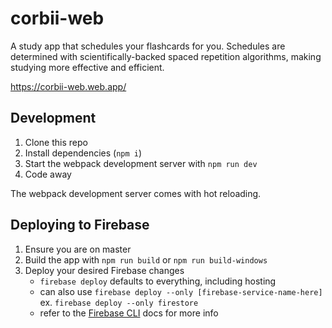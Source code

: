 # corbii-web
A study app that schedules your flashcards for you. Schedules are determined with scientifically-backed spaced repetition algorithms, making studying more effective and efficient.

https://corbii-web.web.app/

## Development 

1. Clone this repo
1. Install dependencies (`npm i`)
1. Start the webpack development server with `npm run dev`
1. Code away      

The webpack development server comes with hot reloading.

## Deploying to Firebase

1. Ensure you are on master
1. Build the app with `npm run build` or `npm run build-windows`
1. Deploy your desired Firebase changes
   * `firebase deploy` defaults to everything, including hosting
   * can also use `firebase deploy --only [firebase-service-name-here]` ex. `firebase deploy --only firestore`
   * refer to the [Firebase CLI](https://firebase.google.com/docs/cli/) docs for more info
